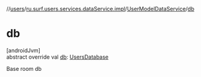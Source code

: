 //[users](../../../index.md)/[ru.surf.users.services.dataService.impl](../index.md)/[UserModelDataService](index.md)/[db](db.md)

# db

[androidJvm]\
abstract override val [db](db.md): [UsersDatabase](../../ru.surf.users.base/-users-database/index.md)

Base room db
